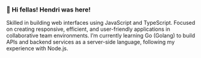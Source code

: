 ### 👋 Hi fellas! Hendri was here!
Skilled in building web interfaces using JavaScript and TypeScript. Focused on creating responsive, efficient, and user-friendly applications in collaborative team environments. I’m currently learning Go (Golang) to build APIs and backend services as a server-side language, following my experience with Node.js.
